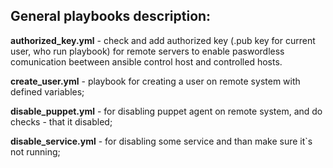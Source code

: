 
## General playbooks description:

**authorized_key.yml** - check and add authorized key (.pub key for current user, who run playbook) for remote servers to enable paswordless comunication beetween ansible control host and controlled hosts.

**create_user.yml** - playbook for creating a user on remote system with defined variables;

**disable_puppet.yml** - for disabling puppet agent on remote system, and do checks - that it disabled;

**disable_service.yml** - for disabling some service and than make sure it`s not running;
